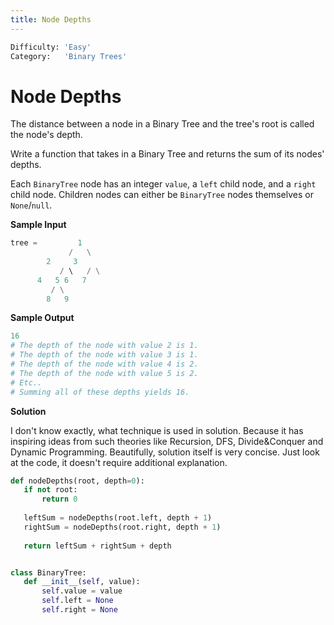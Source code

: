```yaml
---
title: Node Depths
---
```


```python
Difficulty: 'Easy'
Category:   'Binary Trees'
```
# Node Depths
The distance between a node in a Binary Tree and the tree's root is called the node's depth. 

Write a function that takes in a Binary Tree and returns the sum of its nodes' depths. 

Each `BinaryTree` node has an integer `value`, a `left` child node, and a `right` child node. Children nodes can either be `BinaryTree` nodes themselves or `None`/`null`.

**Sample Input**
```python
tree =         1
             /   \
	    2     3
           / \   / \
	  4   5 6   7
         / \
        8   9
 ```
 
 **Sample Output**
 ```python
 16
 # The depth of the node with value 2 is 1.  
 # The depth of the node with value 3 is 1.
 # The depth of the node with value 4 is 2.
 # The depth of the node with value 5 is 2.
 # Etc..
 # Summing all of these depths yields 16.
 ```
 
 **Solution**
 
 I don't know exactly, what technique is used in solution. Because it has inspiring ideas from such theories like Recursion, DFS, Divide&Conquer and Dynamic Programming. Beautifully, solution itself is very concise. Just look at the code, it doesn't require additional explanation. 
 ```python
def nodeDepths(root, depth=0):
    if not root:
        return 0
	
    leftSum = nodeDepths(root.left, depth + 1) 
    rightSum = nodeDepths(root.right, depth + 1) 
	
    return leftSum + rightSum + depth


class BinaryTree:
    def __init__(self, value):
        self.value = value
        self.left = None
        self.right = None
 ```

